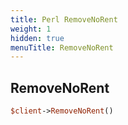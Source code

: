```yaml
---
title: Perl RemoveNoRent
weight: 1
hidden: true
menuTitle: RemoveNoRent
---
```

## RemoveNoRent
```perl
$client->RemoveNoRent()
```